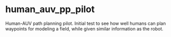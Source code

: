 # human_auv_pp_pilot
Human-AUV path planning pilot. Initial test to see how well humans can plan waypoints for modeling a field, while given similar information as the robot.
